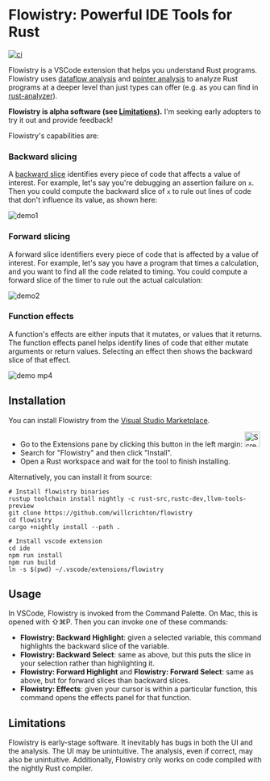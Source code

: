 # Flowistry: Powerful IDE Tools for Rust

[![ci](https://github.com/willcrichton/flowistry/actions/workflows/ci.yml/badge.svg)](https://github.com/willcrichton/flowistry/actions/workflows/ci.yml)

Flowistry is a VSCode extension that helps you understand Rust programs. Flowistry uses [dataflow analysis](https://en.wikipedia.org/wiki/Data-flow_analysis) and [pointer analysis](https://en.wikipedia.org/wiki/Pointer_analysis) to analyze Rust programs at a deeper level than just types can offer (e.g. as you can find in [rust-analyzer](https://rust-analyzer.github.io/)).

**Flowistry is alpha software (see [Limitations](#limitations)).** I'm seeking early adopters to try it out and provide feedback!

Flowistry's capabilities are:

### Backward slicing

A [backward slice](https://en.wikipedia.org/wiki/Program_slicing) identifies every piece of code that affects a value of interest. For example, let's say you're debugging an assertion failure on `x`. Then you could compute the backward slice of `x` to rule out lines of code that don't influence its value, as shown here:

![demo1](https://user-images.githubusercontent.com/663326/134042737-0957a533-8c53-49b6-ba5b-d19de9a96d88.gif)


### Forward slicing

A forward slice identifiers every piece of code that is affected by a value of interest. For example, let's say you have a program that times a calculation, and you want to find all the code related to timing. You could compute a forward slice of the timer to rule out the actual calculation:

![demo2](https://user-images.githubusercontent.com/663326/134043212-f4263dc5-5f9b-432b-9e72-f57c1188b0c4.gif)


### Function effects

A function's effects are either inputs that it mutates, or values that it returns. The function effects panel helps identify lines of code that either mutate arguments or return values. Selecting an effect then shows the backward slice of that effect.

![demo mp4](https://user-images.githubusercontent.com/663326/133518170-cfc0e12b-6be3-4180-a661-418d3ccb5d2b.gif)

## Installation

You can install Flowistry from the [Visual Studio Marketplace](https://marketplace.visualstudio.com/items?itemName=wcrichton.flowistry). 
* Go to the Extensions pane by clicking this button in the left margin: <img width="30" alt="Screen Shot 2021-09-20 at 9 30 43 AM" src="https://user-images.githubusercontent.com/663326/134039225-68d11dce-be71-4f33-8057-569346ef26bc.png">
* Search for "Flowistry" and then click "Install".
* Open a Rust workspace and wait for the tool to finish installing.


Alternatively, you can install it from source:

```
# Install flowistry binaries
rustup toolchain install nightly -c rust-src,rustc-dev,llvm-tools-preview
git clone https://github.com/willcrichton/flowistry
cd flowistry
cargo +nightly install --path .

# Install vscode extension
cd ide
npm run install
npm run build
ln -s $(pwd) ~/.vscode/extensions/flowistry
```

## Usage

In VSCode, Flowistry is invoked from the Command Palette. On Mac, this is opened with ⇧⌘P. Then you can invoke one of these commands:
* **Flowistry: Backward Highlight**: given a selected variable, this command highlights the backward slice of the variable.
* **Flowistry: Backward Select**: same as above, but this puts the slice in your selection rather than highlighting it. 
* **Flowistry: Forward Highlight** and **Flowistry: Forward Select**: same as above, but for forward slices than backward slices.
* **Flowistry: Effects**: given your cursor is within a particular function, this command opens the effects panel for that function.

## Limitations

Flowistry is early-stage software. It inevitably has bugs in both the UI and the analysis. The UI may be unintuitive. The analysis, even if correct, may also be unintuitive. Additionally, Flowistry only works on code compiled with the nightly Rust compiler.

